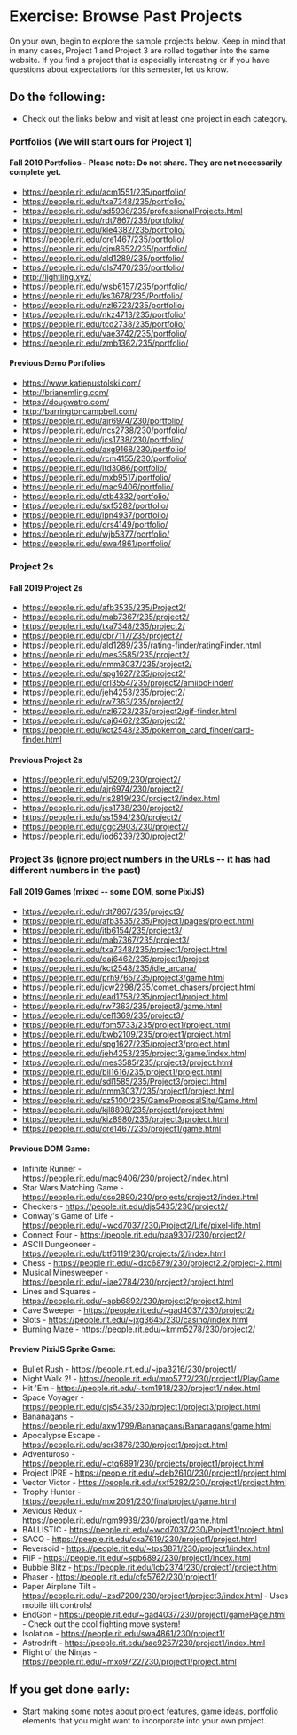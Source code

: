 # Exercise: Browse Past Projects 

On your own, begin to explore the sample projects below. Keep in mind that in many cases, Project 1 and Project 3 are rolled together into the same website.  If you find a project that is especially interesting or if you have questions about expectations for this semester, let us know.

## Do the following:
- Check out the links below and visit at least one project in each category.


### Portfolios (We will start ours for Project 1)

#### Fall 2019 Portfolios - Please note: Do not share.  They are not necessarily complete yet.
- https://people.rit.edu/acm1551/235/portfolio/
- https://people.rit.edu/txa7348/235/portfolio/
- https://people.rit.edu/sd5936/235/professionalProjects.html
- https://people.rit.edu/rdt7867/235/portfolio/
- https://people.rit.edu/kle4382/235/portfolio/
- https://people.rit.edu/cre1467/235/portfolio/
- https://people.rit.edu/cjm8652/235/portfolio/
- https://people.rit.edu/ald1289/235/portfolio/
- https://people.rit.edu/dls7470/235/portfolio/
- http://lightling.xyz/
- https://people.rit.edu/wsb6157/235/portfolio/
- https://people.rit.edu/ks3678/235/Portfolio/
- https://people.rit.edu/nzl6723/235/portfolio/
- https://people.rit.edu/nkz4713/235/portfolio/
- https://people.rit.edu/tcd2738/235/portfolio/
- https://people.rit.edu/vae3742/235/portfolio/
- https://people.rit.edu/zmb1362/235/portfolio/

#### Previous Demo Portfolios
- https://www.katiepustolski.com/
- http://brianemling.com/
- https://dougwatro.com/
- http://barringtoncampbell.com/
- https://people.rit.edu/ajr6974/230/portfolio/
- https://people.rit.edu/ncs2738/230/portfolio/
- https://people.rit.edu/jcs1738/230/portfolio/
- https://people.rit.edu/axg9168/230/portfolio/
- https://people.rit.edu/rcm4155/230/portfolio/
- https://people.rit.edu/ltd3086/portfolio/
- https://people.rit.edu/mxb9517/portfolio/
- https://people.rit.edu/mac9406/portfolio/
- https://people.rit.edu/ctb4332/portfolio/
- https://people.rit.edu/sxf5282/portfolio/
- https://people.rit.edu/lpn4937/portfolio/
- https://people.rit.edu/drs4149/portfolio/
- https://people.rit.edu/wjb5377/portfolio/
- https://people.rit.edu/swa4861/portfolio/

### Project 2s 

#### Fall 2019 Project 2s
- https://people.rit.edu/afb3535/235/Project2/
- https://people.rit.edu/mab7367/235/project2/
- https://people.rit.edu/txa7348/235/project2/
- https://people.rit.edu/cbr7117/235/project2/
- https://people.rit.edu/ald1289/235/rating-finder/ratingFinder.html
- https://people.rit.edu/mes3585/235/project2/
- https://people.rit.edu/nmm3037/235/project2/
- https://people.rit.edu/spg1627/235/project2/
- https://people.rit.edu/crl3554/235/project2/amiiboFinder/
- https://people.rit.edu/jeh4253/235/project2/
- https://people.rit.edu/rw7363/235/project2/
- https://people.rit.edu/nzl6723/235/project2/gif-finder.html
- https://people.rit.edu/daj6462/235/project2/
- https://people.rit.edu/kct2548/235/pokemon_card_finder/card-finder.html

#### Previous Project 2s
- https://people.rit.edu/yl5209/230/project2/
- https://people.rit.edu/ajr6974/230/project2/
- https://people.rit.edu/rls2819/230/project2/index.html
- https://people.rit.edu/jcs1738/230/project2/
- https://people.rit.edu/ss1594/230/project2/
- https://people.rit.edu/ggc2903/230/project2/
- https://people.rit.edu/iod6239/230/project2/


### Project 3s (ignore project numbers in the URLs -- it has had different numbers in the past)

#### Fall 2019 Games (mixed -- some DOM, some PixiJS)
- https://people.rit.edu/rdt7867/235/project3/
- https://people.rit.edu/afb3535/235/Project1/pages/project.html
- https://people.rit.edu/jtb6154/235/project3/
- https://people.rit.edu/mab7367/235/project3/
- https://people.rit.edu/txa7348/235/project1/project.html
- https://people.rit.edu/daj6462/235/project1/project
- https://people.rit.edu/kct2548/235/idle_arcana/
- https://people.rit.edu/prh9765/235/project3/game.html
- https://people.rit.edu/jcw2298/235/comet_chasers/project.html
- https://people.rit.edu/ead1758/235/project1/project.html
- https://people.rit.edu/rw7363/235/project3/game.html
- https://people.rit.edu/cel1369/235/project3/
- https://people.rit.edu/fbm5733/235/project1/project.html
- https://people.rit.edu/bwb2109/235/project1/project.html
- https://people.rit.edu/spg1627/235/project3/project.html 
- https://people.rit.edu/jeh4253/235/project3/game/index.html
- https://people.rit.edu/mes3585/235/project3/project.html
- https://people.rit.edu/bil1616/235/project1/project.html
- https://people.rit.edu/sdl1585/235/Project3/project.html
- https://people.rit.edu/nmm3037/235/project1/project.html
- https://people.rit.edu/sz5100/235/GameProposalSite/Game.html
- https://people.rit.edu/kjl8898/235/project1/project.html
- https://people.rit.edu/kiz8980/235/project3/project.html
- https://people.rit.edu/cre1467/235/project1/game.html

#### Previous DOM Game:   
- Infinite Runner - https://people.rit.edu/mac9406/230/project2/index.html
- Star Wars Matching Game - https://people.rit.edu/dso2890/230/projects/project2/index.html
- Checkers - https://people.rit.edu/djs5435/230/project2/
- Conway's Game of Life - https://people.rit.edu/~wcd7037/230/Project2/Life/pixel-life.html
- Connect Four - https://people.rit.edu/paa9307/230/project2/
- ASCII Dungeoneer - https://people.rit.edu/btf6119/230/projects/2/index.html
- Chess - https://people.rit.edu/~dxc6879/230/project2.2/project-2.html
- Musical Minesweeper - https://people.rit.edu/~iae2784/230/project2/project.html
- Lines and Squares - https://people.rit.edu/~spb6892/230/project2/project2.html
- Cave Sweeper - https://people.rit.edu/~gad4037/230/project2/
- Slots - https://people.rit.edu/~jxg3645/230/casino/index.html
- Burning Maze - https://people.rit.edu/~kmm5278/230/project2/

#### Preview PixiJS Sprite Game:
- Bullet Rush - https://people.rit.edu/~jpa3216/230/project1/
- Night Walk 2! - https://people.rit.edu/mro5772/230/project1/PlayGame
- Hit 'Em - https://people.rit.edu/~txm1918/230/project1/index.html
- Space Voyager - https://people.rit.edu/djs5435/230/project1/project3/project.html
- Bananagans - https://people.rit.edu/axw1799/Bananagans/Bananagans/game.html
- Apocalypse Escape - https://people.rit.edu/scr3876/230/project1/project.html
- Adventuroso - https://people.rit.edu/~ctq6891/230/projects/project1/project.html
- Project IPRE - https://people.rit.edu/~deb2610/230/project1/project.html
- Vector Victor - https://people.rit.edu/sxf5282/230//project1/project.html
- Trophy Hunter - https://people.rit.edu/mxr2091/230/finalproject/game.html
- Xevious Redux - https://people.rit.edu/ngm9939/230/project1/game.html
- BALLISTIC - https://people.rit.edu/~wcd7037/230/Project1/project.html
- SACO - https://people.rit.edu/cxa7619/230/project1/project.html
- Reversoid - https://people.rit.edu/~tps3871/230/project1/index.html
- FliP - https://people.rit.edu/~spb6892/230/project1/index.html
- Bubble Blitz - https://people.rit.edu/lcb2374/230/project1/project.html
- Phaser - https://people.rit.edu/cfc5762/230/project1/
- Paper Airplane Tilt - https://people.rit.edu/~zsd7200/230/project1/project3/index.html  - Uses mobile tilt controls!
- EndGon - https://people.rit.edu/~gad4037/230/project1/gamePage.html  - Check out the cool fighting move system!
- Isolation - https://people.rit.edu/swa4861/230/project1/
- Astrodrift - https://people.rit.edu/sae9257/230/project1/index.html
- Flight of the Ninjas - https://people.rit.edu/~mxo9722/230/project1/project.html

## If you get done early:
- Start making some notes about project features, game ideas, portfolio elements that you might want to incorporate into your own project.
    
